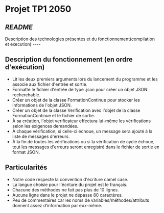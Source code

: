# Projet TP1 2050

## _README_
Description des technologies présentes et du fonctionnement(compilation et execution) ----

## Description du fonctionnement (en ordre d'exécution)
- Lit les deux premiers arguments lors du lancement du programme et les associe aux fichier d'entrée et sortie.
- Formatte le fichier d'entrée de type .json pour créer un objet JSON 
  recherchable.
- Créer un objet de la classe FormationContinue pour stocker les informations de l'objet JSON.
- Créer un objet de la classe Verification avec l'objet de la classe FormationContinue et le fichier de sortie.
- À sa création, l'objet verificateur effectura lui-même les vérifications selon les exigences demandées.
- À chaque vérification, si celle-ci échoue, un message sera ajouté à la liste de messages d'erreurs.
- À la fin de toutes les vérifications ou si la vérification de cycle échoue,
  tout les messages d'erreurs seront enregistré dans le fichier de sortie en 
  format JSON.


## Particularités 
- Notre code respecte la convention d'écriture camel case.
- La langue choisie pour l'écriture du projet est le français.
- Chacune des méthodes ne fait pas plus de 10 lignes.
- Aucune ligne dans le projet ne dépasse 80 caractères.
- Peu de commentaires car les noms de variables/méthodes/attributs donnent assez d'information par eux-même.

